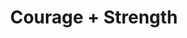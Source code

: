 ---
pid: ch716
title: Courage + Strength
location_transcription: old city
coordinates: "[-75.144447247713, 39.950378495041]"
zipcode: NJ08053
gen_neighborhood: 
neighborhood: 
outside_phl: Marlton NJ
age: '53'
age_range: 50-59
instagram: 
image_file_name: ch_716.jpg
proposal_transcription: |-
  '-Display an arm (not muscular but aged + worn).
  //Strength// is earned through experience - life lived -and how you served your fellow man/woman/neighbor.
topic: Uplifting
topic_summary: '0'
type: Other No Form
keywords_other: 
credit: Sandi Stridh
image_labels: 
twitter: 
facebook: 
permalink: "/monuments/ch716/"
layout: item-page
---